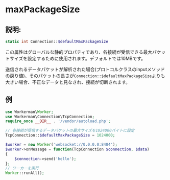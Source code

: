 # maxPackageSize

## 説明:
```php
static int Connection::$defaultMaxPackageSize
```

この属性はグローバルな静的プロパティであり、各接続が受信できる最大パケットサイズを設定するために使用されます。デフォルトでは10MBです。

送信されるデータパケットが解析された場合(プロトコルクラスのinputメソッドの戻り値)、そのパケットの長さが```Connection::$defaultMaxPackageSize```よりも大きい場合、不正なデータと見なされ、接続が切断されます。

## 例

```php
use Workerman\Worker;
use Workerman\Connection\TcpConnection;
require_once __DIR__ . '/vendor/autoload.php';

// 各接続が受信するデータパケットの最大サイズを1024000バイトに設定
TcpConnection::$defaultMaxPackageSize = 1024000;

$worker = new Worker('websocket://0.0.0.0:8484');
$worker->onMessage = function(TcpConnection $connection, $data)
{
    $connection->send('hello');
};
// ワーカーを実行
Worker::runAll();
```
